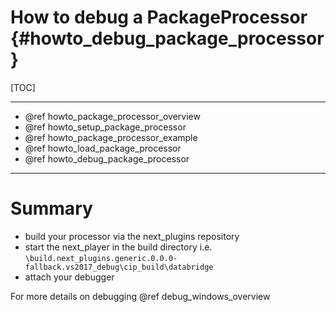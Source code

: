 How to debug a PackageProcessor {#howto_debug_package_processor}
=====

[TOC]

---

* @ref howto_package_processor_overview
* @ref howto_setup_package_processor
* @ref howto_package_processor_example
* @ref howto_load_package_processor
* @ref howto_debug_package_processor

---

# Summary

* build your processor via the next_plugins repository
* start the next_player in the build directory i.e. ```\build.next_plugins.generic.0.0.0-fallback.vs2017_debug\cip_build\databridge```
* attach your debugger

For more details on debugging @ref debug_windows_overview


